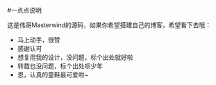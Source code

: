 #一点点说明

这是伟哥Masterwind的源码，如果你希望搭建自己的博客，希望看下去哦：

* 马上动手，很赞
* 感谢认可
* 想复用我的设计，没问题，标个出处就好啦
* 转载也没问题，标个出处呗少年
* 恩，认真的童鞋最可爱啦~

